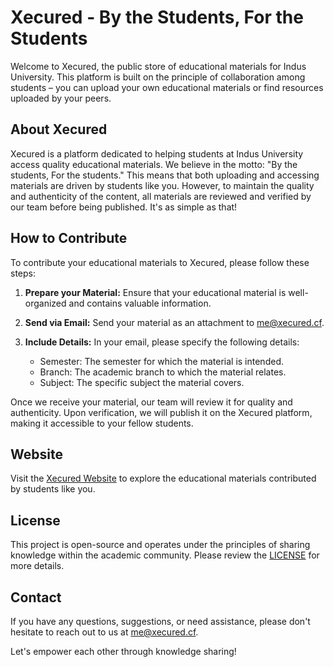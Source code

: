 # Xecured - By the Students, For the Students

Welcome to Xecured, the public store of educational materials for Indus University. This platform is built on the principle of collaboration among students – you can upload your own educational materials or find resources uploaded by your peers.

## About Xecured

Xecured is a platform dedicated to helping students at Indus University access quality educational materials. We believe in the motto: "By the students, For the students." This means that both uploading and accessing materials are driven by students like you. However, to maintain the quality and authenticity of the content, all materials are reviewed and verified by our team before being published. It's as simple as that!

## How to Contribute

To contribute your educational materials to Xecured, please follow these steps:

1. **Prepare your Material:** Ensure that your educational material is well-organized and contains valuable information.

2. **Send via Email:** Send your material as an attachment to [me@xecured.cf](mailto:me@xecured.cf).

3. **Include Details:** In your email, please specify the following details:
   - Semester: The semester for which the material is intended.
   - Branch: The academic branch to which the material relates.
   - Subject: The specific subject the material covers.

Once we receive your material, our team will review it for quality and authenticity. Upon verification, we will publish it on the Xecured platform, making it accessible to your fellow students.

## Website

Visit the [Xecured Website](https://www.xecured.cf) to explore the educational materials contributed by students like you.

## License

This project is open-source and operates under the principles of sharing knowledge within the academic community. Please review the [LICENSE](LICENSE) for more details.

## Contact

If you have any questions, suggestions, or need assistance, please don't hesitate to reach out to us at [me@xecured.cf](mailto:me@xecured.cf).

Let's empower each other through knowledge sharing!

